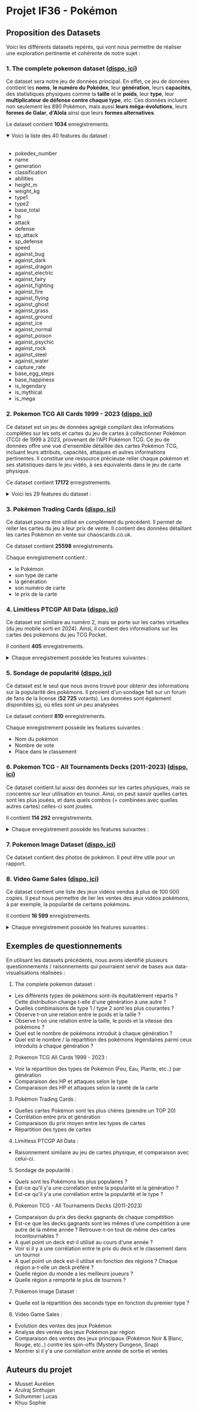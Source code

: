 # Projet IF36 - Pokémon

## Proposition des Datasets
Voici les différents datasets repérés, qui vont nous permettre de réaliser une exploration pertinente et cohérente de notre sujet :

### 1. The complete pokemon dataset ([dispo. ici](https://www.kaggle.com/datasets/mihirbindal/the-complete-pokemon-dataset))
Ce dataset sera notre jeu de données principal. En effet, ce jeu de données contient les **noms**, **le numéro du Pokédex**, leur 
**génération**, leurs **capacités**, des statistiques physiques comme la **taille** et le **poids**, leur **type**, leur **multiplicateur de défense contre chaque type**, etc. Ces données incluent non seulement les 890 Pokémon, mais aussi **leurs méga-évolutions**, leurs **formes de Galar**, **d'Alola** ainsi que leurs **formes alternatives**.

Le dataset contient **1034** enregistrements.
<details open>
<summary>Voici la liste des 40 features du dataset :</summary>
<br>

- pokedex_number
- name
- generation
- classification
- abilities
- height_m
- weight_kg
- type1
- type2
- base_total
- hp
- attack
- defense
- sp_attack
- sp_defense
- speed
- against_bug
- against_dark
- against_dragon
- against_electric
- against_fairy
- against_fighting
- against_fire
- against_flying
- against_ghost
- against_grass
- against_ground
- against_ice
- against_normal
- against_poison
- against_psychic
- against_rock
- against_steel
- against_water
- capture_rate
- base_egg_steps
- base_happiness
- is_legendary
- is_mythical
- is_mega

</details>


### 2. Pokemon TCG All Cards 1999 - 2023 ([dispo. ici](https://www.kaggle.com/datasets/adampq/pokemon-tcg-all-cards-1999-2023?select=pokemon-tcg-data-master+1999-2023.csv))
Ce dataset est un jeu de données agrégé compilant des informations complètes sur les sets et cartes du jeu de cartes à collectionner Pokémon (TCG) de 1999 à 2023, provenant de l'API Pokémon TCG. Ce jeu de données offre une vue d'ensemble détaillée des cartes Pokémon TCG, incluant leurs attributs, capacités, attaques et autres informations pertinentes. Il constitue une ressource précieuse relier chaque pokémon et ses statistiques dans le jeu vidéo, à ses équivalents dans le jeu de carte physique.

Ce dataset contient **17172** enregistrements.

<details>
<summary>Voici les 29 features du dataset : </summary>
  <br>
  
- id
- set
- series
- publisher
- generation
- release_date
- artist
- name
- set_num
- types
- supertype
- subtypes
- level
- hp
- evolvesFrom
- evolvesTo
- abilities
- attacks
- weaknesses
- retreatCost
- convertedRetreatCost
- rarity
- flavorText
- nationalPokedexNumbers
- legalities
- resistances
- rules
- regulationMark
- ancientTrait
- </details>

### 3. Pokémon Trading Cards ([dispo. ici](https://www.kaggle.com/datasets/jacklacey/pokemon-trading-cards))
Ce dataset pourra être utilisé en complément du précédent. Il permet de relier les cartes du jeu à leur prix de vente. Il contient des données détaillant les cartes Pokémon en vente sur chaoscards.co.uk. 

Ce dataset contient **25598** enregistrements.

Chaque enregistrement contient :
- le Pokémon
- son type de carte
- la génération
- son numéro de carte
- le prix de la carte

### 4. Limitless PTCGP All Data ([dispo. ici](https://www.kaggle.com/datasets/updatethisplz/limitless-ptcgp-all-data))
Ce dataset est similaire au numéro 2, mais se porte sur les cartes virtuelles (du jeu mobile sorti en 2024). Ainsi, il contient des informations sur les cartes des pokémons du jeu TCG Pocket.

Il contient **405** enregistrements.

<details>
<summary>Chaque enregistrement possède les features suivantes : </summary>
  <br>
  
- rarity
- card_name
- weakness
- energy_type
- expansion
- number
- illustration
- obtaining_method
- type
- retreat_cost
- hp
- description
- move1_name
- move1_energy_cost
- move1_power
- move1_effect
- move2_name
- move2_energy_cost
- move2_power
- move2_effect
- pull_rate_at_least_one
- card_number,full_card_name
</details>

### 5. Sondage de popularité ([dispo. ici](https://pastebin.com/LvhaTx7w))
Ce dataset est le seul que nous avons trouvé pour obtenir des informations sur la popularité des pokémons. Il provient d'un sondage fait sur un forum de fans de la license (**52 725** votants).
Les données sont également disponibles [ici](https://docs.google.com/spreadsheets/d/1c16Wh4AawHGbTi3Eq1DGZQdM4FMUlJO1YwXJZ_ylRvg/edit?gid=557303698#gid=557303698), où elles sont un peu analysées

Le dataset contient **810** enregistrements.

Chaque enregistrement possède les features suivantes :
- Nom du pokémon
- Nombre de vote
- Place dans le classement


### 6. Pokemon TCG - All Tournaments Decks (2011-2023) ([dispo. ici](https://www.kaggle.com/datasets/enriccogemha/pokemon-tcg-all-tournaments-decks-2011-2023))
Ce dataset contient lui aussi des données sur les cartes physiques, mais se concentre sur leur utilisation en tounoi. Ainsi, on peut savoir quelles cartes sont les plus jouées, et dans quels combos (= combinées avec quelles autres cartes) celles-ci sont jouées.

Il contient **114 292** enregistrements.

<details>
<summary>Chaque enregistrement possède les features suivantes : </summary>
  <br>
  
- id_card
- name_card
- amount_card
- price_card
- energy_type_card
- type_card
- combo_type_id
- combo_type_name
- id_player
-	name_player
-	country_player
-	all_time_score
-	ranking_player_tournament
-	id_tournament
-	category_tournament
-	name_tournament
-	region_tournament
-	country_tournament
-	year_tournament
-	month_tournament
-	day_tournament
-	valid_rotation_at_tournament
-	rotation_name
-	year_begin
-	month_begin
- day_begin

</details>

### 7. Pokemon Image Dataset ([dispo. ici](https://www.kaggle.com/datasets/vishalsubbiah/pokemon-images-and-types))
Ce dataset contient des photos de pokémon. Il peut être utile pour un rapport.


### 8. Video Game Sales ([dispo. ici](https://www.kaggle.com/datasets/gregorut/videogamesales))
Ce dataset contient une liste des jeux vidéos vendus à plus de 100 000 copies. Il peut nous permettre de lier les ventes des jeux vidéos pokémons, à par exemple, la popularité de certains pokémons.

Il contient **16 599** enregistrements.

<details>
<summary>Chaque enregistrement possède les features suivantes : </summary>
  <br>
- Rank
- Name
-	Platform
-	Year
-	Genre
-	Publisher
-	NA_Sales
-	EU_Sales
-	JP_Sales
-	Other_Sales
-	Global_Sales
</details>

## Exemples de questionnements
En utilisant les datasets précédents, nous avons identifié plusieurs questionnements / raisonnements qui pourraient servir de bases aux data-visualisations réalisées :

1. The complete pokemon dataset :
   
- Les différents types de pokémons sont-ils équitablement répartis ? Cette distribution change t-elle d'une génération à une autre ?
- Quelles combinaisons de type 1 / type 2 sont les plus courantes ? 
- Observe t-on une relation entre le poids et la taille ?
- Observe t-on une relation entre la taille, le poids et la vitesse des pokémons ?
- Quel est le nombre de pokémons introduit à chaque génération ?
- Quel est le nombre / la répartition des pokémons légendaires parmi ceux introduits à chaque génération ?

2. Pokemon TCG All Cards 1999 - 2023 :
   
- Voir la répartition des types de Pokémon (Feu, Eau, Plante, etc..) par génération
- Comparaison des HP et attaques selon le type
- Comparaison des HP et attaques selon la rareté de la carte

3. Pokémon Trading Cards :

- Quelles cartes Pokémon sont les plus chères (prendre un TOP 20)
- Corrélation entre prix et génération
- Comparaison du prix moyen entre les types de cartes
- Répartition des types de cartes

4. Limitless PTCGP All Data :
   
- Raisonnement similaire au jeu de cartes physique, et comparaison avec celui-ci.

5. Sondage de popularité :

- Quels sont les Pokémons les plus populaires ?
- Est-ce qu'il y'a une corrélation entre la popularité et la génération ?
- Est-ce qu'il y'a une corrélation entre la popularité et le type ?

6. Pokemon TCG - All Tournaments Decks (2011-2023)

- Comparaison du prix des decks gagnants de chaque compétition
- Est-ce que les decks gagnants sont les mêmes d'une compétition à une autre de la même année ? Retrouve-t-on tout de même des cartes incontournables ?
- A quel point un deck est-il utilisé au cours d'une année ?
- Voir si il y a une corrélation entre le prix du deck et le classement dans un tournoi
- A quel point un deck est-il utilisé en fonction des régions ? Chaque région a-t-elle un deck préféré ?
- Quelle région du monde a les meilleurs joueurs ?
- Quelle région a remporté le plus de tournois ?
  
7. Pokemon Image Dataset :

- Quelle est la répartition des seconds type en fonction du premier type ?
  
8. Video Game Sales :

- Evolution des ventes des jeux Pokémon 
- Analyse des ventes des jeux Pokémon par région
- Comparaison des ventes des jeux principaux (Pokémon Noir & Blanc, Rouge, etc..) contre les spin-offs (Mystery Dungeon, Snap)
- Montrer si il y'a une corrélation entre année de sortie et ventes

## Auteurs du projet
- Musset Aurélien
- Arulraj Sinthujan
- Schummer Lucas
- Khuu Sophie
